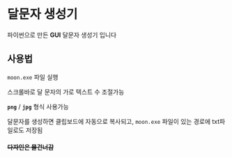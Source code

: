 # 달문자 생성기

파이썬으로 만든 **GUI** 달문자 생성기 입니다

## 사용법
`moon.exe` 파일 실행

스크롤바로 달 문자의 가로 텍스트 수 조절가능

**`png`** / **`jpg`** 형식 사용가능

달문자를 생성하면 클립보드에 자동으로 복사되고, `moon.exe` 파일이 있는 경로에 txt파일로도 저장됨



#### ~~다자인은 물건너감~~

